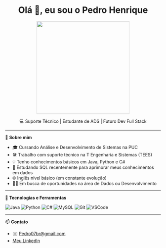 <h1 align="center">Olá 👋, eu sou o Pedro Henrique</h1>
<p align="center">
  <img src="https:https://i.pinimg.com/originals/d1/b0/35/d1b035beb6ec8b99e82ba9b1a4069b67.gif" width="300" />
</p>

<p align="center">
  💻 Suporte Técnico | Estudante de ADS | Futuro Dev Full Stack  
</p>

---

🔧 **Sobre mim**

- 🎓 Cursando Análise e Desenvolvimento de Sistemas na PUC
- 🛠️ Trabalho com suporte técnico na T Engenharia e Sistemas (TEES)
- 💡 Tenho conhecimentos básicos em Java, Python e C#
- 🐘 Estudando SQL recentemente para aprimorar meus conhecimentos em dados
- 🌐 Inglês nível básico (em constante evolução)
- 👨‍💻 Em busca de oportunidades na área de Dados ou Desenvolvimento

---

🧰 **Tecnologias e Ferramentas**

![Java](https://img.shields.io/badge/Java-ED8B00?style=for-the-badge&logo=java&logoColor=white)
![Python](https://img.shields.io/badge/Python-3670A0?style=for-the-badge&logo=python&logoColor=ffdd54)
![C#](https://img.shields.io/badge/C%23-68217A?style=for-the-badge&logo=c-sharp&logoColor=white)
![MySQL](https://img.shields.io/badge/MySQL-00000F?style=for-the-badge&logo=mysql&logoColor=white)
![Git](https://img.shields.io/badge/Git-F05032?style=for-the-badge&logo=git&logoColor=white)
![VSCode](https://img.shields.io/badge/VSCode-007ACC?style=for-the-badge&logo=visual-studio-code&logoColor=white)

---

📫 **Contato**

- ✉️ Pedro07br@gmail.com
- [Meu LinkedIn](https://www.linkedin.com/in/pedro07br)
